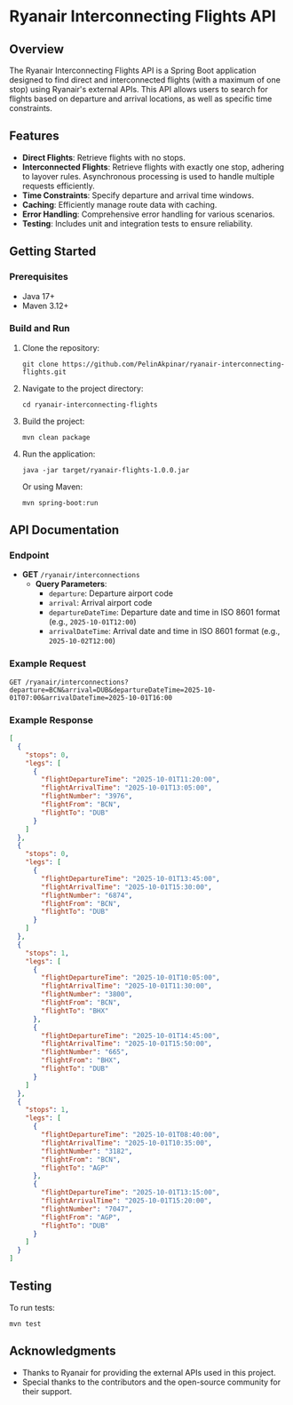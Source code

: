 # Ryanair Interconnecting Flights API

## Overview
The Ryanair Interconnecting Flights API is a Spring Boot application designed to find direct and interconnected flights (with a maximum of one stop) using Ryanair's external APIs. This API allows users to search for flights based on departure and arrival locations, as well as specific time constraints.

## Features
- **Direct Flights**: Retrieve flights with no stops.
- **Interconnected Flights**: Retrieve flights with exactly one stop, adhering to layover rules. Asynchronous processing is used to handle multiple requests efficiently.
- **Time Constraints**: Specify departure and arrival time windows.
- **Caching**: Efficiently manage route data with caching.
- **Error Handling**: Comprehensive error handling for various scenarios.
- **Testing**: Includes unit and integration tests to ensure reliability.

## Getting Started

### Prerequisites
- Java 17+
- Maven 3.12+

### Build and Run
1. Clone the repository:
   ```
   git clone https://github.com/PelinAkpinar/ryanair-interconnecting-flights.git
   ```
2. Navigate to the project directory:
   ```
   cd ryanair-interconnecting-flights
   ```
3. Build the project:
   ```
   mvn clean package
   ```
4. Run the application:
   ```
   java -jar target/ryanair-flights-1.0.0.jar
   ```
   Or using Maven:
   ```
   mvn spring-boot:run
   ```

## API Documentation
### Endpoint
- **GET** `/ryanair/interconnections`
    - **Query Parameters**:
        - `departure`: Departure airport code
        - `arrival`: Arrival airport code
        - `departureDateTime`: Departure date and time in ISO 8601 format (e.g., `2025-10-01T12:00`)
        - `arrivalDateTime`: Arrival date and time in ISO 8601 format (e.g., `2025-10-02T12:00`)

### Example Request
```
GET /ryanair/interconnections?departure=BCN&arrival=DUB&departureDateTime=2025-10-01T07:00&arrivalDateTime=2025-10-01T16:00
```

### Example Response
```json
[
  {
    "stops": 0,
    "legs": [
      {
        "flightDepartureTime": "2025-10-01T11:20:00",
        "flightArrivalTime": "2025-10-01T13:05:00",
        "flightNumber": "3976",
        "flightFrom": "BCN",
        "flightTo": "DUB"
      }
    ]
  },
  {
    "stops": 0,
    "legs": [
      {
        "flightDepartureTime": "2025-10-01T13:45:00",
        "flightArrivalTime": "2025-10-01T15:30:00",
        "flightNumber": "6874",
        "flightFrom": "BCN",
        "flightTo": "DUB"
      }
    ]
  },
  {
    "stops": 1,
    "legs": [
      {
        "flightDepartureTime": "2025-10-01T10:05:00",
        "flightArrivalTime": "2025-10-01T11:30:00",
        "flightNumber": "3800",
        "flightFrom": "BCN",
        "flightTo": "BHX"
      },
      {
        "flightDepartureTime": "2025-10-01T14:45:00",
        "flightArrivalTime": "2025-10-01T15:50:00",
        "flightNumber": "665",
        "flightFrom": "BHX",
        "flightTo": "DUB"
      }
    ]
  },
  {
    "stops": 1,
    "legs": [
      {
        "flightDepartureTime": "2025-10-01T08:40:00",
        "flightArrivalTime": "2025-10-01T10:35:00",
        "flightNumber": "3182",
        "flightFrom": "BCN",
        "flightTo": "AGP"
      },
      {
        "flightDepartureTime": "2025-10-01T13:15:00",
        "flightArrivalTime": "2025-10-01T15:20:00",
        "flightNumber": "7047",
        "flightFrom": "AGP",
        "flightTo": "DUB"
      }
    ]
  }
]
```

## Testing
To run tests:
```
mvn test
```

## Acknowledgments
- Thanks to Ryanair for providing the external APIs used in this project.
- Special thanks to the contributors and the open-source community for their support.

